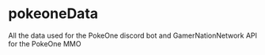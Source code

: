 # pokeoneData
All the data used for the PokeOne discord bot and GamerNationNetwork API for the PokeOne MMO
